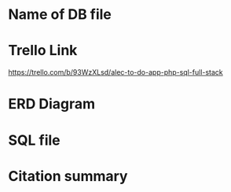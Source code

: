 # Name of DB file

# Trello Link

https://trello.com/b/93WzXLsd/alec-to-do-app-php-sql-full-stack

# ERD Diagram

# SQL file

# Citation summary


